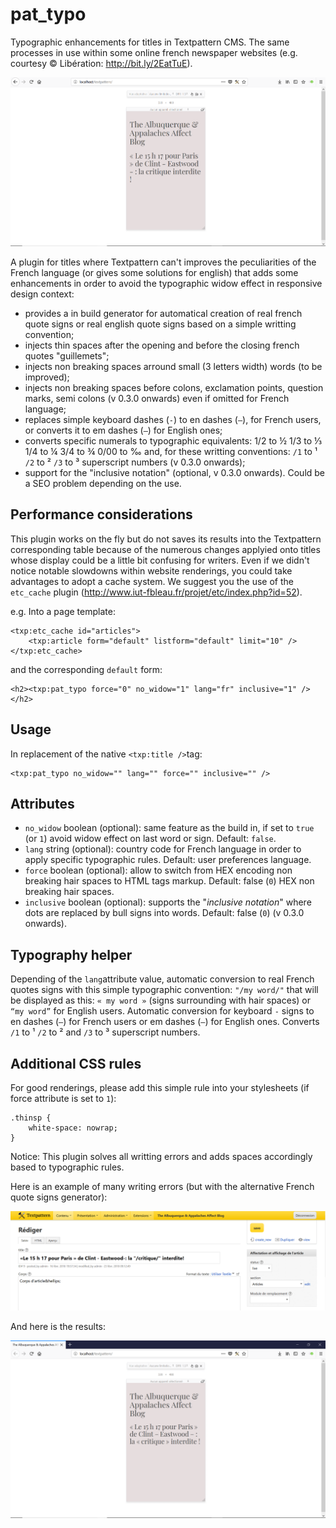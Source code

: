 # pat_typo
Typographic enhancements for titles in Textpattern CMS. The same processes in use within some online french newspaper websites (e.g. courtesy © Libération: http://bit.ly/2EatTuE).

![Without plugin](https://raw.githubusercontent.com/cara-tm/pat_typo/master/without-plugin.png "Without plugin")

A plugin for titles where Textpattern can't improves the peculiarities of the French language (or gives some solutions for english) that adds some enhancements in order to avoid the typographic widow effect in responsive design context:

* provides a in build generator for automatical creation of real french quote signs or real english quote signs based on a simple writting convention;
* injects thin spaces after the opening and before the closing french quotes "guillemets";
* injects non breaking spaces arround small (3 letters width) words (to be improved);
* injects non breaking spaces before colons, exclamation points, question marks, semi colons (v 0.3.0 onwards) even if omitted for French language;
* replaces simple keyboard dashes (`-`) to en dashes (`–`), for French users, or converts it to em dashes (`—`) for English ones;
* converts specific numerals to typographic equivalents: 1/2 to ½ 1/3 to ⅓ 1/4 to ¼ 3/4 to ¾ 0/00 to ‰ and, for these writting conventions: `/1` to ¹ `/2` to ² `/3` to ³ superscript numbers (v 0.3.0 onwards);
* support for the "inclusive notation" (optional, v 0.3.0 onwards). Could be a SEO problem depending on the use.


## Performance considerations

This plugin works on the fly but do not saves its results into the Textpattern corresponding table because of the numerous changes applyied onto titles whose display could be a little bit confusing for writers. Even if we didn't notice notable slowdowns within website renderings, you could take advantages to adopt a cache system. We suggest you the use of the `etc_cache` plugin (http://www.iut-fbleau.fr/projet/etc/index.php?id=52).

e.g. Into a page template:

    <txp:etc_cache id="articles">
        <txp:article form="default" listform="default" limit="10" />
    </txp:etc_cache>

and the corresponding `default` form:

    <h2><txp:pat_typo force="0" no_widow="1" lang="fr" inclusive="1" /></h2>

## Usage

In replacement of the native `<txp:title />`tag:

    <txp:pat_typo no_widow="" lang="" force="" inclusive="" />

## Attributes

* `no_widow` boolean (optional): same feature as the build in, if set to `true` (or `1`) avoid widow effect on last word or sign. Default: `false`.
* `lang` string (optional): country code for French language in order to apply specific typographic rules. Default: user preferences language.
* `force` boolean (optional): allow to switch from HEX encoding non breaking hair spaces to HTML tags markup. Default: false (`0`) HEX non breaking hair spaces.
* `inclusive` boolean (optional): supports the "_inclusive notation_" where dots are replaced by bull signs into words. Default: false (`0`) (v 0.3.0 onwards).

## Typography helper

Depending of the `lang`attribute value, automatic conversion to real French quotes signs with this simple typographic convention: `"/my word/"` that will be displayed as this: `« my word »` (signs surrounding with hair spaces) or `“my word”` for English users.
Automatic conversion for keyboard `-` signs to en dashes (`–`) for French users or em dashes (`—`) for English ones. Converts `/1` to ¹ `/2` to ² and `/3` to ³ superscript numbers.

## Additional CSS rules

For good renderings, please add this simple rule into your stylesheets (if force attribute is set to `1`):

    .thinsp {
    	white-space: nowrap;
    }


Notice: This plugin solves all writting errors and adds spaces accordingly based to typographic rules.


Here is an example of many writing errors (but with the alternative French quote signs generator):
 
![Lot of writing errors sample](https://raw.githubusercontent.com/cara-tm/pat_typo/master/writing-errors.png "Sample of writing errors")


And here is the results:
 
![Result with plugin](https://raw.githubusercontent.com/cara-tm/pat_typo/master/with-plugin-enabled.png "With plugin enabled")
